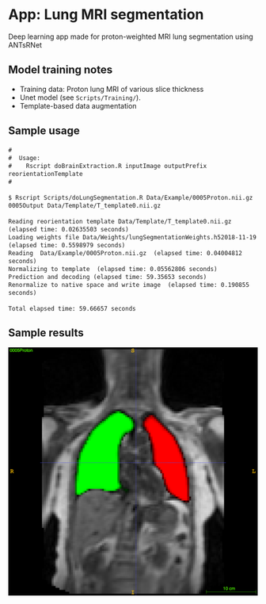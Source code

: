 # App:  Lung MRI segmentation

Deep learning app made for proton-weighted MRI lung segmentation using ANTsRNet

## Model training notes

* Training data: Proton lung MRI of various slice thickness
* Unet model (see ``Scripts/Training/``).
* Template-based data augmentation

## Sample usage

```
#
#  Usage:
#    Rscript doBrainExtraction.R inputImage outputPrefix reorientationTemplate
#

$ Rscript Scripts/doLungSegmentation.R Data/Example/0005Proton.nii.gz 0005Output Data/Template/T_template0.nii.gz 

Reading reorientation template Data/Template/T_template0.nii.gz  (elapsed time: 0.02635503 seconds)
Loading weights file Data/Weights/lungSegmentationWeights.h52018-11-19  (elapsed time: 0.5598979 seconds)
Reading  Data/Example/0005Proton.nii.gz  (elapsed time: 0.04004812 seconds)
Normalizing to template  (elapsed time: 0.05562806 seconds)
Prediction and decoding (elapsed time: 59.35653 seconds)
Renormalize to native space and write image  (elapsed time: 0.190855 seconds)

Total elapsed time: 59.66657 seconds
```

## Sample results

![Brain extraction results](Documentation/Images/resultsLungSegmentation.png)
